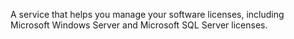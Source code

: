 
A service that helps you manage your software licenses, including Microsoft Windows Server and Microsoft SQL Server licenses.